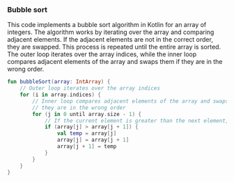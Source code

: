 ### Bubble sort

This code implements a bubble sort algorithm in Kotlin for an array of integers. The algorithm works by iterating over
the array and comparing adjacent elements. If the adjacent elements are not in the correct order, they are swapped. This
process is repeated until the entire array is sorted. The outer loop iterates over the array indices, while the inner
loop compares adjacent elements of the array and swaps them if they are in the wrong order.

```kotlin
fun bubbleSort(array: IntArray) {
    // Outer loop iterates over the array indices
    for (i in array.indices) {
        // Inner loop compares adjacent elements of the array and swaps them if
        // they are in the wrong order
        for (j in 0 until array.size - 1) {
            // If the current element is greater than the next element, swap them
            if (array[j] > array[j + 1]) {
                val temp = array[j]
                array[j] = array[j + 1]
                array[j + 1] = temp
            }
        }
    }
}
```